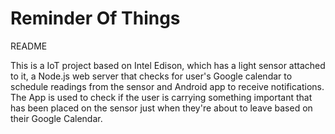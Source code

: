 # Reminder Of Things

README

This is a IoT project based on Intel Edison, which has a light sensor attached to it, a Node.js web server that checks for user's Google calendar to schedule readings from the sensor and Android app to receive notifications. 
The App is used to check if the user is carrying something important that has been placed on the sensor just when they're about to leave based on their Google Calendar. 
